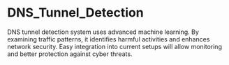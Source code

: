 # DNS_Tunnel_Detection
DNS tunnel detection system uses advanced machine learning. By examining traffic patterns, it identifies harmful activities and enhances network security. Easy integration into current setups will allow monitoring and better protection against cyber threats.
